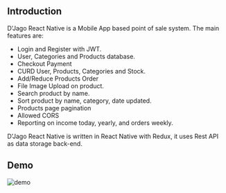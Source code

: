## Introduction

D'Jago React Native is a Mobile App based point of sale system. The main features are:

- Login and Register with JWT.
- User, Categories and Products database.
- Checkout Payment
- CURD User, Products, Categories and Stock.
- Add/Reduce Products Order
- File Image Upload on product.
- Search product by name.
- Sort product by name, category, date updated.
- Products page pagination
- Allowed CORS
- Reporting on income today, yearly, and orders weekly.

D'Jago React Native is written in React Native with Redux, it uses Rest API as data storage back-end.

## Demo

![demo](src/assets/demo_djago.gif)
